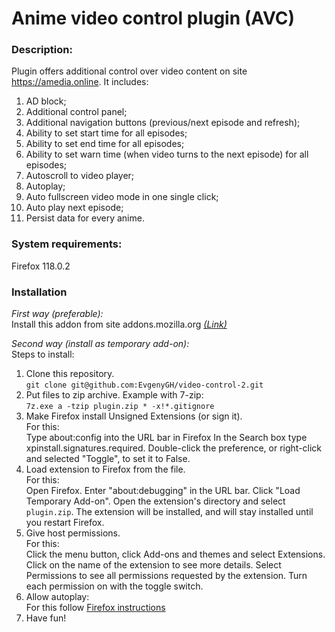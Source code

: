 # Anime video control plugin (AVC)
### Description:
Plugin offers additional control over video content on site https://amedia.online.
It includes:
1. AD block;
2. Additional control panel;
3. Additional navigation buttons (previous/next episode and refresh);
4. Ability to set start time for all episodes;
5. Ability to set end time for all episodes;
6. Ability to set warn time (when video turns to the next episode) for all episodes;
7. Autoscroll to video player;
8. Autoplay;
9. Auto fullscreen video mode in one single click;
10. Auto play next episode;
11. Persist data for every anime.
### System requirements:
Firefox 118.0.2
### Installation
_First way (preferable):_  
Install this addon from site addons.mozilla.org [_(Link)_](https://addons.mozilla.org/ru/firefox/addon/anime-video-control/?utm_source=addons.mozilla.org&utm_medium=referral&utm_content=search)

_Second way (install as temporary add-on):_  
Steps to install:
1. Clone this repository.  
```git clone git@github.com:EvgenyGH/video-control-2.git```
2. Put files to zip archive. Example with 7-zip:  
```7z.exe a -tzip plugin.zip * -x!*.gitignore```
3. Make Firefox install Unsigned Extensions (or sign it).   
For this:  
Type about:config into the URL bar in Firefox In the Search box type 
xpinstall.signatures.required. Double-click the preference, or 
right-click and selected "Toggle", to set it to False.
4. Load extension to Firefox from the file.  
For this:  
Open Firefox. Enter "about:debugging" in the URL bar.
Click "Load Temporary Add-on". Open the extension's directory and select `plugin.zip`.
The extension will be installed, and will stay installed until you restart Firefox.
5. Give host permissions.  
For this:  
Click the menu button, click Add-ons and themes and select Extensions.
Click on the name of the extension to see more details. Select Permissions 
to see all permissions requested by the extension. Turn each permission on
with the toggle switch. 
6. Allow autoplay:  
For this follow [Firefox instructions](https://support.mozilla.org/en-US/kb/block-autoplay)
7. Have fun!